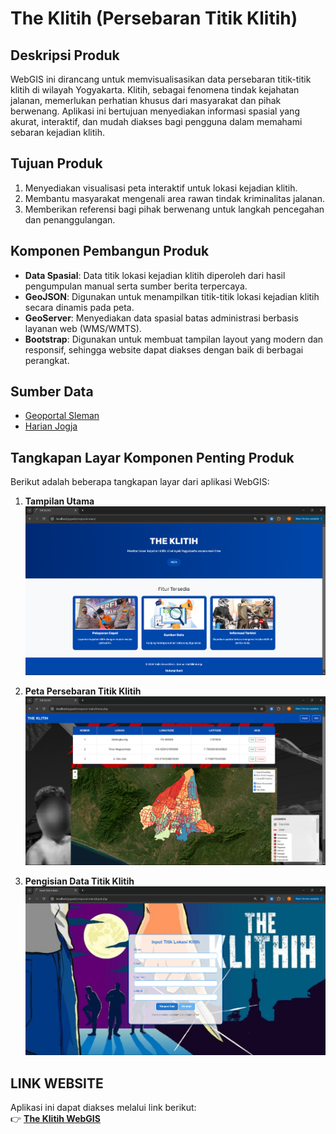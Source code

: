 # The Klitih (Persebaran Titik Klitih)

## Deskripsi Produk
WebGIS ini dirancang untuk memvisualisasikan data persebaran titik-titik klitih di wilayah Yogyakarta. Klitih, sebagai fenomena tindak kejahatan jalanan, memerlukan perhatian khusus dari masyarakat dan pihak berwenang. Aplikasi ini bertujuan menyediakan informasi spasial yang akurat, interaktif, dan mudah diakses bagi pengguna dalam memahami sebaran kejadian klitih.

## Tujuan Produk
1. Menyediakan visualisasi peta interaktif untuk lokasi kejadian klitih.
2. Membantu masyarakat mengenali area rawan tindak kriminalitas jalanan.
3. Memberikan referensi bagi pihak berwenang untuk langkah pencegahan dan penanggulangan.

## Komponen Pembangun Produk
- **Data Spasial**: Data titik lokasi kejadian klitih diperoleh dari hasil pengumpulan manual serta sumber berita terpercaya.
- **GeoJSON**: Digunakan untuk menampilkan titik-titik lokasi kejadian klitih secara dinamis pada peta.
- **GeoServer**: Menyediakan data spasial batas administrasi berbasis layanan web (WMS/WMTS).
- **Bootstrap**: Digunakan untuk membuat tampilan layout yang modern dan responsif, sehingga website dapat diakses dengan baik di berbagai perangkat.

## Sumber Data
- [Geoportal Sleman](https://geoportal.slemankab.go.id/#/)
- [Harian Jogja](https://jogjapolitan.harianjogja.com/read/2023/02/18/510/1126656/7-kawasan-di-jogja-yang-pernah-terjadi-klitih-nomor-7-malah-di-pusat-keramaian)

## Tangkapan Layar Komponen Penting Produk
Berikut adalah beberapa tangkapan layar dari aplikasi WebGIS:

1. **Tampilan Utama**  
   ![Tampilan Utama](img/halaman_utama.png)

2. **Peta Persebaran Titik Klitih**  
   ![Peta Persebaran](img/halaman_peta.png)

3. **Pengisian Data Titik Klitih**  
   ![Detail Lokasi](img/isi_data.png)

## LINK WEBSITE
Aplikasi ini dapat diakses melalui link berikut:  
👉 **[The Klitih WebGIS](https://nafis0403.github.io/responsi_pgweb/)**  
